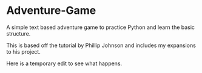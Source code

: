 Adventure-Game
==============

A simple text based adventure game to practice Python and learn the basic structure.

This is based off the tutorial by Phillip Johnson and includes my expansions to his project.

Here is a temporary edit to see what happens.
